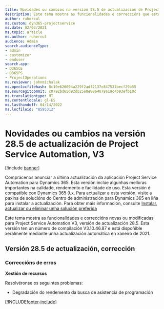 ```yaml
---
title: Novidades ou cambios na versión 28.5 de actualización de Project Service Automation, Corrección, V3
description: Este tema mostra as funcionalidades e correccións que están dispoñibles en Project Service Automation, versión 28.5 de actualización, corrección, V3.
author: ruhercul
ms.custom: dyn365-projectservice
ms.date: 02/03/2021
ms.topic: article
ms.author: ruhercul
audience: Admin
search.audienceType:
- admin
- customizer
- enduser
search.app:
- D365CE
- D365PS
- ProjectOperations
ms.reviewer: johnmichalak
ms.openlocfilehash: 8c10e626094a229f2adf2137e847537becf29b55
ms.sourcegitcommit: c0792bd65d92db25e0e8864879a19c4b93efb10c
ms.translationtype: MT
ms.contentlocale: gl-ES
ms.lasthandoff: 04/14/2022
ms.locfileid: "8595312"
---
```

# <a name="whats-new-or-changed-in-project-service-automation-update-release-285-v3"></a>Novidades ou cambios na versión 28.5 de actualización de Project Service Automation, V3

[!include [banner](../includes/psa-now-project-operations.md)]

Comprácenos anunciar a última actualización da aplicación Project Service Automation para Dynamics 365. Esta versión inclúe algunhas melloras importantes na calidade, rendemento e facilidade de uso. Esta versión é compatible con Dynamics 365 9.x. Para actualizar a esta versión, visite a paxina de solucións do Centro de administración para Dynamics 365 en liña para instalar a actualización. Para obter máis información, consulte [Instalar, actualizar ou eliminar unha solución preferida](/power-platform/admin/install-remove-preferred-solution)

Este tema mostra as funcionalidades e correccións novas ou modificadas para Project Service Automation V3, versión de actualización 28.5. Esta versión ten un número de compilación V3.10.46.87 e está dispoñible xeralmente mediante unha actualización automática en xaneiro de 2021.

## <a name="update-release-285-hotfix"></a>Versión 28.5 de actualización, corrección

### <a name="bug-fixes"></a>Correccións de erros

**Xestión de recursos**

Resolvéronse os seguintes problemas:

- Degradación do rendemento da busca de asistencia de programación



[!INCLUDE[footer-include](../includes/footer-banner.md)]
